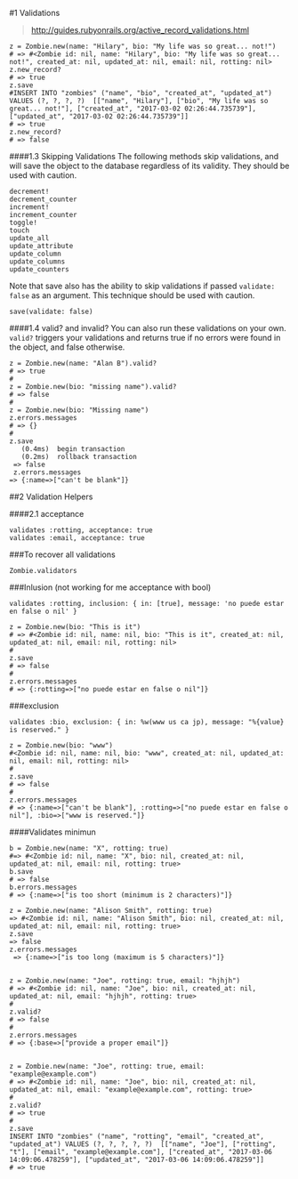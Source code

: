 #1 Validations

> http://guides.rubyonrails.org/active_record_validations.html

    z = Zombie.new(name: "Hilary", bio: "My life was so great... not!")
    # => #<Zombie id: nil, name: "Hilary", bio: "My life was so great... not!", created_at: nil, updated_at: nil, email: nil, rotting: nil> 
    z.new_record?
    # => true 
    z.save
    #INSERT INTO "zombies" ("name", "bio", "created_at", "updated_at") VALUES (?, ?, ?, ?)  [["name", "Hilary"], ["bio", "My life was so great... not!"], ["created_at", "2017-03-02 02:26:44.735739"], ["updated_at", "2017-03-02 02:26:44.735739"]]
    # => true 
    z.new_record?
    # => false
    
####1.3 Skipping Validations
The following methods skip validations, and will save the object to the database regardless of its validity. They should be used with caution.

    decrement!
    decrement_counter
    increment!
    increment_counter
    toggle!
    touch
    update_all
    update_attribute
    update_column
    update_columns
    update_counters

Note that save also has the ability to skip validations if passed `validate:
false` as an argument. This technique should be used with caution.

    save(validate: false)

####1.4 valid? and invalid?
You can also run these validations on your own. `valid?` triggers your validations and returns true if no errors were found in the object, and false otherwise.

    z = Zombie.new(name: "Alan B").valid?
    # => true 
    #
    z = Zombie.new(bio: "missing name").valid?                                                                                   
    # => false 
    #
    z = Zombie.new(bio: "Missing name")
    z.errors.messages
    # => {} 
    #
    z.save
       (0.4ms)  begin transaction
       (0.2ms)  rollback transaction
     => false 
     z.errors.messages
    => {:name=>["can't be blank"]} 
    

##2 Validation Helpers

####2.1 acceptance

    validates :rotting, acceptance: true
    validates :email, acceptance: true
    
###To recover all validations
    
    Zombie.validators
    
###Inlusion (not working for me acceptance with bool)

    validates :rotting, inclusion: { in: [true], message: 'no puede estar en false o nil' }

    z = Zombie.new(bio: "This is it")
    # => #<Zombie id: nil, name: nil, bio: "This is it", created_at: nil, updated_at: nil, email: nil, rotting: nil> 
    #
    z.save
    # => false 
    # 
    z.errors.messages
    # => {:rotting=>["no puede estar en false o nil"]} 

###exclusion

    validates :bio, exclusion: { in: %w(www us ca jp), message: "%{value} is reserved." }

    z = Zombie.new(bio: "www")
    #<Zombie id: nil, name: nil, bio: "www", created_at: nil, updated_at: nil, email: nil, rotting: nil> 
    #
    z.save
    # => false 
    #
    z.errors.messages
    # => {:name=>["can't be blank"], :rotting=>["no puede estar en false o nil"], :bio=>["www is reserved."]} 

####Validates minimun

    b = Zombie.new(name: "X", rotting: true)
    #=> #<Zombie id: nil, name: "X", bio: nil, created_at: nil, updated_at: nil, email: nil, rotting: true> 
    b.save
    # => false 
    b.errors.messages
    # => {:name=>["is too short (minimum is 2 characters)"]} 

    z = Zombie.new(name: "Alison Smith", rotting: true)
    => #<Zombie id: nil, name: "Alison Smith", bio: nil, created_at: nil, updated_at: nil, email: nil, rotting: true> 
    z.save
    => false 
    z.errors.messages
     => {:name=>["is too long (maximum is 5 characters)"]} 


    z = Zombie.new(name: "Joe", rotting: true, email: "hjhjh")
    # => #<Zombie id: nil, name: "Joe", bio: nil, created_at: nil, updated_at: nil, email: "hjhjh", rotting: true> 
    #
    z.valid?                                                                                                                                                                         
    # => false 
    #
    z.errors.messages
    # => {:base=>["provide a proper email"]} 


    z = Zombie.new(name: "Joe", rotting: true, email: "example@example.com")
    # => #<Zombie id: nil, name: "Joe", bio: nil, created_at: nil, updated_at: nil, email: "example@example.com", rotting: true> 
    #
    z.valid?
    # => true
    #
    z.save
    INSERT INTO "zombies" ("name", "rotting", "email", "created_at", "updated_at") VALUES (?, ?, ?, ?, ?)  [["name", "Joe"], ["rotting", "t"], ["email", "example@example.com"], ["created_at", "2017-03-06 14:09:06.478259"], ["updated_at", "2017-03-06 14:09:06.478259"]]
    # => true 